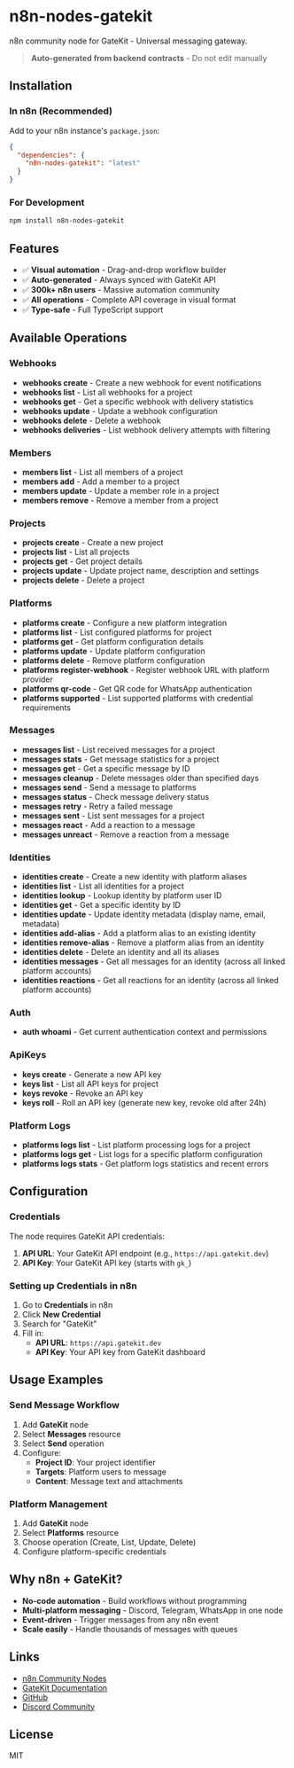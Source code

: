 # n8n-nodes-gatekit

n8n community node for GateKit - Universal messaging gateway.

> **Auto-generated from backend contracts** - Do not edit manually

## Installation

### In n8n (Recommended)

Add to your n8n instance's `package.json`:

```json
{
  "dependencies": {
    "n8n-nodes-gatekit": "latest"
  }
}
```

### For Development

```bash
npm install n8n-nodes-gatekit
```

## Features

- ✅ **Visual automation** - Drag-and-drop workflow builder
- ✅ **Auto-generated** - Always synced with GateKit API
- ✅ **300k+ n8n users** - Massive automation community
- ✅ **All operations** - Complete API coverage in visual format
- ✅ **Type-safe** - Full TypeScript support

## Available Operations

### Webhooks

- **webhooks create** - Create a new webhook for event notifications
- **webhooks list** - List all webhooks for a project
- **webhooks get** - Get a specific webhook with delivery statistics
- **webhooks update** - Update a webhook configuration
- **webhooks delete** - Delete a webhook
- **webhooks deliveries** - List webhook delivery attempts with filtering

### Members

- **members list** - List all members of a project
- **members add** - Add a member to a project
- **members update** - Update a member role in a project
- **members remove** - Remove a member from a project

### Projects

- **projects create** - Create a new project
- **projects list** - List all projects
- **projects get** - Get project details
- **projects update** - Update project name, description and settings
- **projects delete** - Delete a project

### Platforms

- **platforms create** - Configure a new platform integration
- **platforms list** - List configured platforms for project
- **platforms get** - Get platform configuration details
- **platforms update** - Update platform configuration
- **platforms delete** - Remove platform configuration
- **platforms register-webhook** - Register webhook URL with platform provider
- **platforms qr-code** - Get QR code for WhatsApp authentication
- **platforms supported** - List supported platforms with credential requirements

### Messages

- **messages list** - List received messages for a project
- **messages stats** - Get message statistics for a project
- **messages get** - Get a specific message by ID
- **messages cleanup** - Delete messages older than specified days
- **messages send** - Send a message to platforms
- **messages status** - Check message delivery status
- **messages retry** - Retry a failed message
- **messages sent** - List sent messages for a project
- **messages react** - Add a reaction to a message
- **messages unreact** - Remove a reaction from a message

### Identities

- **identities create** - Create a new identity with platform aliases
- **identities list** - List all identities for a project
- **identities lookup** - Lookup identity by platform user ID
- **identities get** - Get a specific identity by ID
- **identities update** - Update identity metadata (display name, email, metadata)
- **identities add-alias** - Add a platform alias to an existing identity
- **identities remove-alias** - Remove a platform alias from an identity
- **identities delete** - Delete an identity and all its aliases
- **identities messages** - Get all messages for an identity (across all linked platform accounts)
- **identities reactions** - Get all reactions for an identity (across all linked platform accounts)

### Auth

- **auth whoami** - Get current authentication context and permissions

### ApiKeys

- **keys create** - Generate a new API key
- **keys list** - List all API keys for project
- **keys revoke** - Revoke an API key
- **keys roll** - Roll an API key (generate new key, revoke old after 24h)

### Platform Logs

- **platforms logs list** - List platform processing logs for a project
- **platforms logs get** - List logs for a specific platform configuration
- **platforms logs stats** - Get platform logs statistics and recent errors

## Configuration

### Credentials

The node requires GateKit API credentials:

1. **API URL**: Your GateKit API endpoint (e.g., `https://api.gatekit.dev`)
2. **API Key**: Your GateKit API key (starts with `gk_`)

### Setting up Credentials in n8n

1. Go to **Credentials** in n8n
2. Click **New Credential**
3. Search for "GateKit"
4. Fill in:
   - **API URL**: `https://api.gatekit.dev`
   - **API Key**: Your API key from GateKit dashboard

## Usage Examples

### Send Message Workflow

1. Add **GateKit** node
2. Select **Messages** resource
3. Select **Send** operation
4. Configure:
   - **Project ID**: Your project identifier
   - **Targets**: Platform users to message
   - **Content**: Message text and attachments

### Platform Management

1. Add **GateKit** node
2. Select **Platforms** resource
3. Choose operation (Create, List, Update, Delete)
4. Configure platform-specific credentials

## Why n8n + GateKit?

- **No-code automation** - Build workflows without programming
- **Multi-platform messaging** - Discord, Telegram, WhatsApp in one node
- **Event-driven** - Trigger messages from any n8n event
- **Scale easily** - Handle thousands of messages with queues

## Links

- [n8n Community Nodes](https://www.npmjs.com/package/n8n-nodes-gatekit)
- [GateKit Documentation](https://docs.gatekit.dev)
- [GitHub](https://github.com/filipexyz/n8n-nodes-gatekit)
- [Discord Community](https://discord.gg/bQPsvycW)

## License

MIT
